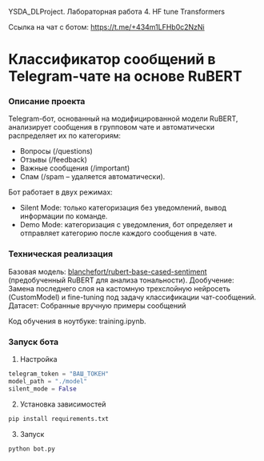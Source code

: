 YSDA_DLProject. Лабораторная работа 4. HF tune Transformers

Ссылка на чат с ботом: https://t.me/+434m1LFHb0c2NzNi

# Классификатор сообщений в Telegram-чате на основе RuBERT

### Описание проекта

Telegram-бот, основанный на модифицированной модели RuBERT, анализирует сообщения в групповом чате и автоматически распределяет их по категориям:

 - Вопросы (/questions)
 - Отзывы (/feedback)
 - Важные сообщения (/important)
 - Спам (/spam – удаляется автоматически).

Бот работает в двух режимах:
 - Silent Mode: только категоризация без уведомлений, вывод информации по команде.
 - Demo Mode: категоризация с уведомления, бот определяет и отправляет категорию после каждого сообщения в чате.

### Техническая реализация

Базовая модель: [blanchefort/rubert-base-cased-sentiment](https://huggingface.co/blanchefort/rubert-base-cased-sentiment) (предобученный RuBERT для анализа тональности).
Дообучение: Замена последнего слоя на кастомную трехслойную нейросеть (CustomModel) и fine-tuning под задачу классификации чат-сообщений.
Датасет: Собранные вручную примеры сообщений

Код обучения в ноутбуке: training.ipynb.

### Запуск бота

1. Настройка

```python
telegram_token = "ВАШ_ТОКЕН"
model_path = "./model"
silent_mode = False
```

2. Установка зависимостей

```bash
pip install requirements.txt
```

3. Запуск

```bash
python bot.py
```
